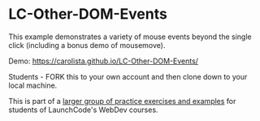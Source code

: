 # LC-Other-DOM-Events

This example demonstrates a variety of mouse events beyond the single click (including a bonus demo of mousemove).

Demo: https://carolista.github.io/LC-Other-DOM-Events/

Students - FORK this to your own account and then clone down to your local machine. 

This is part of a [larger group of practice exercises and examples](https://carolista.github.io/student-resources/) for students of LaunchCode's WebDev courses.
